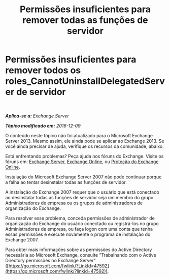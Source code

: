 ﻿---
title: 'Permissões insuficientes para remover todas as funções de servidor'
TOCTitle: Permissões insuficientes para remover todos os roles_CannotUninstallDelegatedServer de servidor
ms:assetid: 214ae6f3-15e7-4337-99e8-40f9547c8e0c
ms:mtpsurl: https://technet.microsoft.com/pt-br/library/ms.exch.setupreadiness.cannotuninstalldelegatedserver(v=EXCHG.150)
ms:contentKeyID: 50485167
ms.date: 05/22/2018
mtps_version: v=EXCHG.150
ms.translationtype: MT
---

# Permissões insuficientes para remover todos os roles\_CannotUninstallDelegatedServer de servidor

 

_**Aplica-se a:** Exchange Server_

_**Tópico modificado em:** 2016-12-09_

O conteúdo neste tópico não foi atualizado para o Microsoft Exchange Server 2013. Mesmo assim, ele ainda pode se aplicar ao Exchange 2013. Se você ainda precisar de ajuda, verifique os recursos da comunidade, abaixo.

Está enfrentando problemas? Peça ajuda nos fóruns do Exchange. Visite os fóruns em: [Exchange Server](https://go.microsoft.com/fwlink/p/?linkid=60612), [Exchange Online](https://go.microsoft.com/fwlink/p/?linkid=267542), ou [Proteção do Exchange Online](https://go.microsoft.com/fwlink/p/?linkid=285351).

Instalação do Microsoft Exchange Server 2007 não pode continuar porque a falha ao tentar desinstalar todas as funções de servidor.

A instalação do Exchange 2007 requer que o usuário que está conectado ao desinstalar todas as funções de servidor seja um membro do grupo Administradores de empresa ou os grupos de administradores de organização do Exchange.

Para resolver esse problema, conceda permissões de administrador de organização do Exchange do usuário conectado ou registrá-los no grupo Administradores de empresa, ou faça logon com uma conta que tenha essas permissões e execute novamente o programa de instalação do Exchange 2007.

Para obter mais informações sobre as permissões do Active Directory necessária ao Microsoft Exchange, consulte "Trabalhando com o Active Directory permissões no Exchange Server" ([https://go.microsoft.com/fwlink/?LinkId=47592](https://go.microsoft.com/fwlink/?linkid=47592)).

